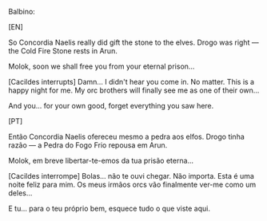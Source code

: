 Balbino:

[EN]

So Concordia Naelis really did gift the stone to the elves. Drogo was right — the Cold Fire Stone rests in Arun.

Molok, soon we shall free you from your eternal prison...

[Cacildes interrupts]
Damn... I didn't hear you come in. No matter. This is a happy night for me. My orc brothers will finally see me as one of their own...

And you... for your own good, forget everything you saw here.

[PT]

Então Concordia Naelis ofereceu mesmo a pedra aos elfos. Drogo tinha razão — a Pedra do Fogo Frio repousa em Arun.

Molok, em breve libertar-te-emos da tua prisão eterna...

[Cacildes interrompe]
Bolas... não te ouvi chegar. Não importa. Esta é uma noite feliz para mim. Os meus irmãos orcs vão finalmente ver-me como um deles...

E tu... para o teu próprio bem, esquece tudo o que viste aqui.
